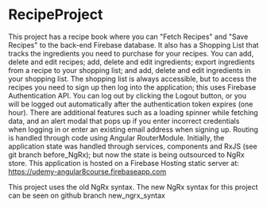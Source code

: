 # RecipeProject

This project has a recipe book where you can "Fetch Recipes" and "Save Recipes"
to the back-end Firebase database. It also has a Shopping List that tracks the
ingredients you need to purchase for your recipes. You can add, delete and edit
recipes; add, delete and edit ingredients; export ingredients from a recipe to
your shopping list; and add, delete and edit ingredients in your shopping list.
The shopping list is always accessible, but to access the recipes you need to
sign up then log into the application; this uses Firebase Authentication API.
You can log out by clicking the Logout button, or you will be logged out automatically
after the authentication token expires (one hour). There are additional features
such as a loading spinner while fetching data, and an alert modal that pops up
if you enter incorrect credentials when logging in or enter an existing email
address when signing up. Routing is handled through code using Angular RouterModule.
Initially, the application state was handled through services, components and
RxJS (see git branch before_NgRx); but now the state is being outsourced to NgRx
store.
This application is hosted on a Firebase Hosting static server at:
https://udemy-angular8course.firebaseapp.com

This project uses the old NgRx syntax. The new NgRx syntax for this project can
be seen on github branch new_ngrx_syntax 
